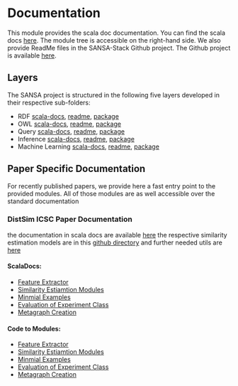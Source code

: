 # Documentation
This module provides the scala doc documentation. You can find the scala docs [here](https://sansa-stack.github.io/SANSA-Stack/scaladocs/0.8.0/net/sansa_stack/index.html). The module tree is accessible on the right-hand side.
We also provide ReadMe files in the SANSA-Stack Github project. The Github project is available [here](https://github.com/SANSA-Stack/SANSA-Stack).
## Layers
The SANSA project is structured in the following five layers developed in their respective sub-folders:
* RDF [scala-docs](https://sansa-stack.github.io/SANSA-Stack/scaladocs/0.8.0/net/sansa_stack/rdf/index.html), [readme](https://github.com/SANSA-Stack/SANSA-Stack/blob/develop/sansa-rdf/README.md), [package](https://github.com/SANSA-Stack/SANSA-Stack/tree/develop/sansa-rdf)
* OWL [scala-docs](https://sansa-stack.github.io/SANSA-Stack/scaladocs/0.8.0/net/sansa_stack/owl/index.html), [readme](https://github.com/SANSA-Stack/SANSA-Stack/blob/develop/sansa-owl/README.md), [package](https://github.com/SANSA-Stack/SANSA-Stack/tree/develop/sansa-owl)
* Query [scala-docs](https://sansa-stack.github.io/SANSA-Stack/scaladocs/0.8.0/net/sansa_stack/query/index.html), [readme](https://github.com/SANSA-Stack/SANSA-Stack/blob/develop/sansa-query/README.md), [package](https://github.com/SANSA-Stack/SANSA-Stack/tree/develop/sansa-query)
* Inference [scala-docs](https://sansa-stack.github.io/SANSA-Stack/scaladocs/0.8.0/net/sansa_stack/inference/index.html), [readme](https://github.com/SANSA-Stack/SANSA-Stack/blob/develop/sansa-inference/README.md), [package](https://github.com/SANSA-Stack/SANSA-Stack/tree/develop/sansa-inference)
* Machine Learning [scala-docs](https://sansa-stack.github.io/SANSA-Stack/scaladocs/0.8.0/net/sansa_stack/ml/index.html), [readme](https://github.com/SANSA-Stack/SANSA-Stack/blob/develop/sansa-ml/README.md), [package](https://github.com/SANSA-Stack/SANSA-Stack/tree/develop/sansa-ml)


## Paper Specific Documentation
For recently published papers, we provide here a fast entry point to the provided modules. All of those modules are as well accessible over the standard documentation
### DistSim ICSC Paper Documentation
the documentation in scala docs are available [here](https://sansa-stack.github.io/SANSA-Stack/scaladocs/0.7.1_ICSC_paper/#package)
the respective similarity estimation models are in this [github directory](https://github.com/SANSA-Stack/SANSA-Stack/tree/develop/sansa-ml/sansa-ml-spark/src/main/scala/net/sansa_stack/ml/spark/similarity) and further needed utils are [here](https://github.com/SANSA-Stack/SANSA-Stack/tree/develop/sansa-ml/sansa-ml-spark/src/main/scala/net/sansa_stack/ml/spark/utils)

#### ScalaDocs:
* [Feature Extractor](https://sansa-stack.github.io/SANSA-Stack/scaladocs/0.7.1_ICSC_paper/#net.sansa_stack.ml.spark.utils.FeatureExtractorModel)
* [Similarity Estiamtion Modules](https://sansa-stack.github.io/SANSA-Stack/scaladocs/0.7.1_ICSC_paper/#net.sansa_stack.ml.spark.similarity.similarityEstimationModels.package)
* [Minmial Examples](https://sansa-stack.github.io/SANSA-Stack/scaladocs/0.7.1_ICSC_paper/#net.sansa_stack.ml.spark.similarity.examples.package)
* [Evaluation of Experiment Class](https://sansa-stack.github.io/SANSA-Stack/scaladocs/0.7.1_ICSC_paper/#net.sansa_stack.ml.spark.similarity.experiment.SimilarityPipelineExperiment$)
* [Metagraph Creation](https://sansa-stack.github.io/SANSA-Stack/scaladocs/0.7.1_ICSC_paper/#net.sansa_stack.ml.spark.utils.SimilarityExperimentMetaGraphFactory)

#### Code to Modules:
* [Feature Extractor](https://github.com/SANSA-Stack/SANSA-Stack/blob/develop/sansa-ml/sansa-ml-spark/src/main/scala/net/sansa_stack/ml/spark/utils/FeatureExtractorModel.scala)
* [Similarity Estiamtion Modules](https://github.com/SANSA-Stack/SANSA-Stack/tree/develop/sansa-ml/sansa-ml-spark/src/main/scala/net/sansa_stack/ml/spark/similarity/similarityEstimationModels)
* [Minmial Examples](https://github.com/SANSA-Stack/SANSA-Stack/blob/develop/sansa-ml/sansa-ml-spark/src/main/scala/net/sansa_stack/ml/spark/similarity/examples/minimalCalls.scala)
* [Evaluation of Experiment Class](https://github.com/SANSA-Stack/SANSA-Stack/blob/develop/sansa-ml/sansa-ml-spark/src/main/scala/net/sansa_stack/ml/spark/similarity/experiment/SimilarityPipelineExperiment.scala)
* [Metagraph Creation](https://github.com/SANSA-Stack/SANSA-Stack/blob/develop/sansa-ml/sansa-ml-spark/src/main/scala/net/sansa_stack/ml/spark/utils/SimilarityExperimentMetaGraphFactory.scala)
